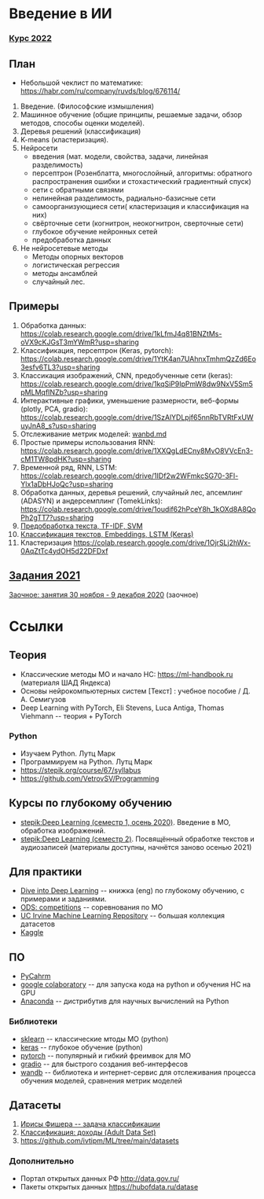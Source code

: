 # Введение в ИИ

### [Курс 2022](2022/readme.md)

## План
- Небольшой чеклист по математике: https://habr.com/ru/company/ruvds/blog/676114/

1. Введение. (Философские измышления)
2. Машинное обучение (общие принципы, решаемые задачи, обзор методов, способы оценки моделей).
3. Деревья решений (классификация)
4. K-means (кластеризация).
5. Нейросети
    - введения (мат. модели, свойства, задачи, линейная разделимость)
    - персептрон (Розенблатта, многослойный, алгоритмы: обратного распространения ошибки и стохастический градиентный спуск)
    - сети с обратными связями
    - нелинейная разделимость, радиально-базисные сети
    - самоорганизующиеся сети( кластеризация и классификация на них)
    - свёрточные сети (когнитрон, неокогнитрон, сверточные сети)
    - глубокое обучение нейронных сетей
    - предобработка данных
6. Не нейросетевые методы
    - Методы опорных векторов
    - логистическая регрессия
    - методы ансамблей
    - случайный лес.

## Примеры
1. Обработка данных: https://colab.research.google.com/drive/1kLfmJ4q81BNZtMs-oVX9cKJGsT3mYWmR?usp=sharing
2. Классификация, персептрон (Keras, pytorch): https://colab.research.google.com/drive/1YtK4an7UAhnxTmhmQzZd6Eo3esfv6TL3?usp=sharing
4. Классикация изображений, CNN, предобученные сети (keras): https://colab.research.google.com/drive/1kqSiP9IpPmW8dw9NxV5Sm5pMLMqfINZb?usp=sharing
1. Интерактивные графики, уменьшение размерности, веб-формы (plotly, PCA, gradio): https://colab.research.google.com/drive/1SzAlYDLpjf65nnRbTVRtFxUWuyJnA8_s?usp=sharing
5. Отслеживание метрик моделей: [wanbd.md](wanbd.md])
6. Простые примеры использования RNN: https://colab.research.google.com/drive/1XXQgLdECny8MvO8VVcEn3-cM1TW8pdHK?usp=sharing
7. Временной ряд, RNN, LSTM: https://colab.research.google.com/drive/1IDf2w2WFmkcSG70-3Fl-Ylx1aDbHJoQc?usp=sharing
8. Обработка данных, деревья решений, случайный лес, апсемлинг (ADASYN) и андерсемплинг (TomekLinks): https://colab.research.google.com/drive/1oudif62hPceY8h_1kOXd8A8QoPh2gTT7?usp=sharing
9. [Предобработка текста, TF-IDF, SVM](https://github.com/ivtipm/ML/blob/main/examples/text/text_preprocess.md)
10. [Классификация текстов, Embeddings, LSTM (Keras)](https://github.com/ivtipm/ML/blob/main/examples/text/text_keras.md)
11. Кластеризация https://colab.research.google.com/drive/1OjrSLj2hWx-0AqZtTc4ydOH5d22DFDxf


## [Задания 2021](tasks/tasks.md)


[Заочное: занятия 30 ноября - 9 декабря 2020](https://github.com/ivtipm/ML/blob/main/dist2020/lessons.md) (заочное)


# Ссылки
## Теория
- Классические методы МО и начало НС: https://ml-handbook.ru (материаля ШАД Яндекса)
- Основы нейрокомпьютерных систем [Текст] : учебное пособие / Д. А. Семигузов
- Deep Learning with PyTorch, Eli Stevens, Luca Antiga, Thomas Viehmann --  теория + PyTorch

### Python
- Изучаем Python. Лутц Марк
- Программируем на Python. Лутц Марк
- https://stepik.org/course/67/syllabus
- https://github.com/VetrovSV/Programming

## Курсы по глубокому обучению
- [stepik:Deep Learning (семестр 1, осень 2020)](https://stepik.org/course/82177/promo). Введение в МО, обработка изображений.
- [stepik:Deep Learning (семестр 2)](https://stepik.org/course/65855/syllabus). Посвящённый обработке текстов и аудиозаписей (материалы доступны, начнётся заново осенью 2021)

## Для практики
- [Dive into Deep Learning](http://d2l.ai/index.html) -- книжка (eng) по глубокому обучению, с примерами и заданиями.
- [ODS: competitions](http://d2l.ai/index.html) -- соревнования по МО
- [UC Irvine Machine Learning Repository](https://archive.ics.uci.edu/ml/index.php) -- большая коллекция датасетов
- [Kaggle](https://www.kaggle.com/)

## ПО
- [PyCahrm](https://www.jetbrains.com/ru-ru/pycharm/download/)
- [google colaboratory](https://colab.research.google.com) -- для запуска кода на python и обучения НС на GPU
- [Anaconda](https://www.anaconda.com/products/individual) -- дистрибутив для научных вычислений на Python

### Библиотеки
- [sklearn](https://scikit-learn.org/stable/) -- классические мтоды МО (python)
- [keras](https://keras.io/) -- глубокое обучение (python)
- [pytorch](https://pytorch.org/) -- популярный и гибкий фреимвок для МО
- [gradio](https://gradio.app/getting_started/) -- для быстрого создания веб-интерфесов
- [wandb](https://wandb.ai/site) -- библиотека и интернет-сервис для отслеживания процесса обучения моделей, сравнения метрик моделей

## Датасеты
1. [Ирисы Фишера -- задача классификации](https://archive.ics.uci.edu/ml/datasets/iris)
2. [Классификация: доходы (Adult Data Set)](https://archive.ics.uci.edu/ml/datasets/adult)
3. https://github.com/ivtipm/ML/tree/main/datasets

### Дополнительно
- Портал открытых данных РФ http://data.gov.ru/
- Пакеты открытых данных https://hubofdata.ru/datase
